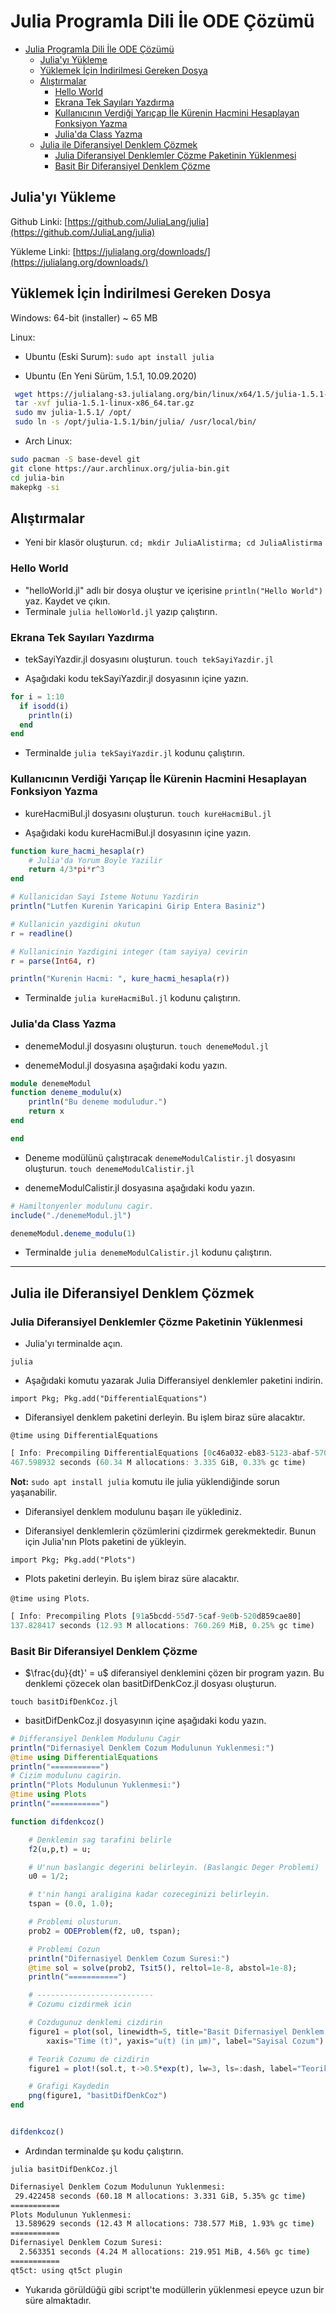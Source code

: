 # Julia Programla Dili İle ODE Çözümü
<!-- TOC -->

- [Julia Programla Dili İle ODE Çözümü](#julia-programla-dili-i̇le-ode-çözümü)
	- [Julia'yı Yükleme](#juliayı-yükleme)
	- [Yüklemek İçin İndirilmesi Gereken Dosya](#yüklemek-i̇çin-i̇ndirilmesi-gereken-dosya)
	- [Alıştırmalar](#alıştırmalar)
		- [Hello World](#hello-world)
		- [Ekrana Tek Sayıları Yazdırma](#ekrana-tek-sayıları-yazdırma)
		- [Kullanıcının Verdiği Yarıçap İle Kürenin Hacmini Hesaplayan Fonksiyon Yazma](#kullanıcının-verdiği-yarıçap-i̇le-kürenin-hacmini-hesaplayan-fonksiyon-yazma)
		- [Julia'da Class Yazma](#juliada-class-yazma)
	- [Julia ile Diferansiyel Denklem Çözmek](#julia-ile-diferansiyel-denklem-çözmek)
		- [Julia Diferansiyel Denklemler Çözme Paketinin Yüklenmesi](#julia-diferansiyel-denklemler-çözme-paketinin-yüklenmesi)
		- [Basit Bir Diferansiyel Denklem Çözme](#basit-bir-diferansiyel-denklem-çözme)

<!-- /TOC -->

## Julia'yı Yükleme

Github Linki: [https://github.com/JuliaLang/julia](https://github.com/JuliaLang/julia)

Yükleme Linki: [https://julialang.org/downloads/](https://julialang.org/downloads/)

## Yüklemek İçin İndirilmesi Gereken Dosya

Windows: 64-bit (installer) ~ 65 MB

Linux:

- Ubuntu (Eski Surum):
`sudo apt install julia`
  
- Ubuntu (En Yeni Sürüm, 1.5.1, 10.09.2020)

```bash
 wget https://julialang-s3.julialang.org/bin/linux/x64/1.5/julia-1.5.1-linux-x86_64.tar.gz
 tar -xvf julia-1.5.1-linux-x86_64.tar.gz
 sudo mv julia-1.5.1/ /opt/
 sudo ln -s /opt/julia-1.5.1/bin/julia/ /usr/local/bin/
```

- Arch Linux:

```bash
sudo pacman -S base-devel git
git clone https://aur.archlinux.org/julia-bin.git
cd julia-bin
makepkg -si
```

## Alıştırmalar

- Yeni bir klasör oluşturun. `cd; mkdir JuliaAlistirma; cd JuliaAlistirma`

### Hello World

- "helloWorld.jl" adlı bir dosya oluştur ve içerisine `println("Hello World")` yaz. Kaydet ve çıkın.
- Terminale `julia helloWorld.jl` yazıp çalıştırın.

### Ekrana Tek Sayıları Yazdırma

- tekSayiYazdir.jl dosyasını oluşturun.
`touch tekSayiYazdir.jl`

- Aşağıdaki kodu tekSayiYazdir.jl dosyasının içine yazın.

```julia
for i = 1:10
  if isodd(i)
    println(i)
  end
end
```

- Terminalde `julia tekSayiYazdir.jl` kodunu çalıştırın.

### Kullanıcının Verdiği Yarıçap İle Kürenin Hacmini Hesaplayan Fonksiyon Yazma

- kureHacmiBul.jl dosyasını oluşturun.
`touch kureHacmiBul.jl`

- Aşağıdaki kodu kureHacmiBul.jl dosyasının içine yazın.

```julia
function kure_hacmi_hesapla(r)
    # Julia'da Yorum Boyle Yazilir
    return 4/3*pi*r^3
end

# Kullanicidan Sayi Isteme Notunu Yazdirin
println("Lutfen Kurenin Yaricapini Girip Entera Basiniz")

# Kullanicin yazdigini okutun
r = readline()

# Kullanicinin Yazdigini integer (tam sayiya) cevirin
r = parse(Int64, r)

println("Kurenin Hacmi: ", kure_hacmi_hesapla(r))
```

- Terminalde `julia kureHacmiBul.jl` kodunu çalıştırın.

### Julia'da Class Yazma

- denemeModul.jl dosyasını oluşturun.
`touch denemeModul.jl`

- denemeModul.jl dosyasına aşağıdaki kodu yazın.

```julia
module denemeModul
function deneme_modulu(x)
    println("Bu deneme moduludur.")
    return x
end

end
```

- Deneme modülünü çalıştıracak `denemeModulCalistir.jl` dosyasını oluşturun.
`touch denemeModulCalistir.jl`

- denemeModulCalistir.jl dosyasına aşağıdaki kodu yazın.

```julia
# Hamiltonyenler modulunu cagir.
include("./denemeModul.jl")

denemeModul.deneme_modulu(1)
```

- Terminalde `julia denemeModulCalistir.jl` kodunu çalıştırın.

-----------------

## Julia ile Diferansiyel Denklem Çözmek

### Julia Diferansiyel Denklemler Çözme Paketinin Yüklenmesi

- Julia'yı terminalde açın.

`julia`

- Aşağıdaki komutu yazarak Julia Differansiyel denklemler paketini indirin.

`import Pkg; Pkg.add("DifferentialEquations")`

- Diferansiyel denklem paketini derleyin. Bu işlem biraz süre alacaktır.

`@time using DifferentialEquations`

```julia
[ Info: Precompiling DifferentialEquations [0c46a032-eb83-5123-abaf-570d42b7fbaa]
467.598932 seconds (60.34 M allocations: 3.335 GiB, 0.33% gc time)
```

**Not:** `sudo apt install julia` komutu ile julia yüklendiğinde sorun yaşanabilir.

- Diferansiyel denklem modulunu başarı ile yüklediniz. 

- Diferansiyel denklemlerin çözümlerini çizdirmek gerekmektedir. Bunun için Julia'nın Plots paketini de yükleyin.

`import Pkg; Pkg.add("Plots")`

- Plots paketini derleyin. Bu işlem biraz süre alacaktır.

 `@time using Plots`.

```julia
[ Info: Precompiling Plots [91a5bcdd-55d7-5caf-9e0b-520d859cae80]
137.828417 seconds (12.93 M allocations: 760.269 MiB, 0.25% gc time)
```

### Basit Bir Diferansiyel Denklem Çözme

- $\frac{du}{dt}' = u$ diferansiyel denklemini çözen bir program yazın. Bu denklemi çözecek olan basitDifDenkCoz.jl dosyası oluşturun.

`touch basitDifDenkCoz.jl`

- basitDifDenkCoz.jl dosyasyının içine aşağıdaki kodu yazın.

```julia
# Differansiyel Denklem Modulunu Cagir
println("Difernasiyel Denklem Cozum Modulunun Yuklenmesi:")
@time using DifferentialEquations
println("===========")
# Cizim modulunu cagirin.
println("Plots Modulunun Yuklenmesi:")
@time using Plots
println("===========")

function difdenkcoz()

	# Denklemin sag tarafini belirle
	f2(u,p,t) = u;

	# U'nun baslangic degerini belirleyin. (Baslangic Deger Problemi)
	u0 = 1/2;

	# t'nin hangi araligina kadar cozeceginizi belirleyin.
	tspan = (0.0, 1.0);

	# Problemi olusturun.
	prob2 = ODEProblem(f2, u0, tspan);

	# Problemi Cozun
	println("Difernasiyel Denklem Cozum Suresi:")
	@time sol = solve(prob2, Tsit5(), reltol=1e-8, abstol=1e-8);
	println("===========")

	# --------------------------
	# Cozumu cizdirmek icin

	# Cozdugunuz denklemi cizdirin
	figure1 = plot(sol, linewidth=5, title="Basit Difernasiyel Denklem Cozumu",
		xaxis="Time (t)", yaxis="u(t) (in μm)", label="Sayisal Cozum")

	# Teorik Cozumu de cizdirin
	figure1 = plot!(sol.t, t->0.5*exp(t), lw=3, ls=:dash, label="Teorik Cozum")

	# Grafigi Kaydedin
	png(figure1, "basitDifDenkCoz")
end


difdenkcoz()
```

- Ardından terminalde şu kodu çalıştırın.

`julia basitDifDenkCoz.jl`

```bash
Difernasiyel Denklem Cozum Modulunun Yuklenmesi:
 29.422458 seconds (60.18 M allocations: 3.331 GiB, 5.35% gc time)
===========
Plots Modulunun Yuklenmesi:
 13.589629 seconds (12.43 M allocations: 738.577 MiB, 1.93% gc time)
===========
Difernasiyel Denklem Cozum Suresi:
  2.563351 seconds (4.24 M allocations: 219.951 MiB, 4.56% gc time)
===========
qt5ct: using qt5ct plugin
```

- Yukarıda görüldüğü gibi script'te modüllerin yüklenmesi epeyce uzun bir süre almaktadır.
